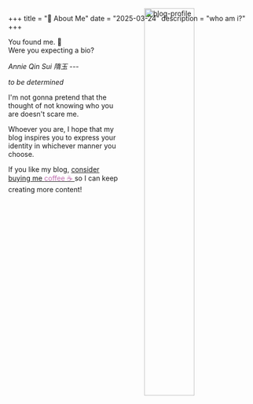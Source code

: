 +++ 
title = "👋 About Me" 
date = "2025-03-24"
description = "who am i?"
+++

<div>
	<p><img src="/blog-profile-2.JPG" alt="blog-profile" width="45%" style="float: right; padding-left: 30px; margin-top: -60px; margin-left: 15px"/></p>
</div>
<div>
You found me. 🙂 <br>
Were you expecting a bio?

<span><i> Annie Qin Sui 隋玉 ---

to be determined
</i></span>

I'm not gonna pretend that the thought of not knowing who you are doesn't scare me. 

Whoever you are, I hope that my blog inspires you to express your identity in whichever manner you choose.

If you like my blog, <a href="https://www.buymeacoffee.com/anniesui"> consider buying me <span style="color: #BF6DAF"> coffee ☕ </span></a>so I can keep creating more content! 

</div>